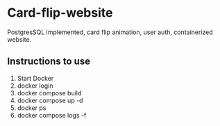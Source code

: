 # Card-flip-website
PostgresSQL implemented, card flip animation, user auth, containerized website.

## Instructions to use
1. Start Docker
2. docker login
3. docker compose build
4. docker compose up -d
5. docker ps
6. docker compose logs -f <folder>
